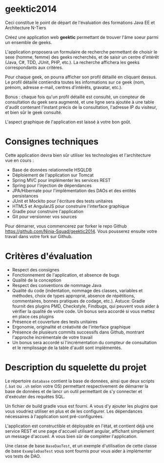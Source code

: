 geektic2014
===========

Ceci constitue le point de départ de l'évaluation des formations Java EE et Architecture N-Tiers

Créez une application web **geektic** permettant de trouver l'âme soeur parmi un ensemble de geeks.

L'application proposera un formulaire de recherche permettant de choisir le sexe (homme, femme) des geeks recherchés,
et de saisir un centre d'intérêt (Java, C#, TDD, JUnit, PHP, etc.). La recherche affichera les geeks correspondants
aux critères.

Pour chaque geek, on pourra afficher son profil détaillé en cliquant dessus. Le profil détaillé contiendra toutes les
informations sur ce geek (nom, prénom, adresse e-mail, centres d'intérêts, gravatar, etc.).

Bonus : chaque fois qu'un profil détaillé est consulté, un compteur de consultation du geek sera augmenté, et une
ligne sera ajoutée à une table d'audit contenant l'instant précis de la consultation, l'adresse IP du visiteur, et bien
sûr le geek consulté.

L'aspect graphique de l'application est laissé à votre bon goût.

# Consignes techniques

Cette application devra bien sûr utiliser les technologies et l'architecture vue en cours :

 - Base de données relationnelle HSQLDB
 - Déploiement de l'application sur Tomcat
 - Spring MVC pour implémenter les services REST
 - Spring pour l'injection de dépendances
 - JPA/Hibernate pour l'implémentation des DAOs et des entités persistances
 - JUnit et Mockito pour l'écriture des tests unitaires
 - HTML5 et AngularJS pour construire l'interface graphique
 - Gradle pour construire l'application
 - Git pour versionner vos sources

Pour démarrer, vous commencerez par forker le repo Github https://github.com/Ninja-Squad/geektic2014. Vous pousserez
ensuite votre travail dans votre fork sur Github.

# Critères d'évaluation

 - Respect des consignes
 - Fonctionnement de l'application, et absence de bugs
 - Qualité de la conception
 - Respect des conventions de nommage Java
 - Qualité du code (indentation, nommage des classes, variables et méthodes, choix de types approprié, absence de
   répétitions, commentaires, bonnes pratiques de codage, etc.). Astuce: Gradle fournit des plugins PMD, Checkstyle,
   Findbugs, qui peuvent vous aider à vérifier la qualité de votre code. Un bonus sera accordé si vous mettez en place
   ces plugins
 - Présence et couverture des tests unitaires
 - Ergonomie, originalité et créativité de l'interface graphique
 - Présence de plusieurs commits successifs dans Github, montrant l'approche incrémentale de votre travail
 - Un bonus sera accordé si l'incrémentation du compteur de consultation et le remplissage de la table d'audit sont implémentés.

# Description du squelette du projet

Le répertoire `database` contient la base de données, ainsi que deux scripts (`.bat` ou `.sh` selon votre OS) permettant
respectivement de démarrer la base de données et de lancr un outil permettant de s'y connecter et d'exécuter des requêtes SQL.

Un fichier de build gradle vous est fourni. A vous d'y ajouter les plugins que vous voudriez utiliser en plus et de les
configurer. Les dépendances nécessaires à l'application sont pré-configurées.

L'application est constructible et déployable en l'état, et contient déjà une service REST et une page d'accueil
utilisant angular, affichant simplement un message d'accueil. A vous bien sûr de compléter l'application.

Une classe de base `BaseDaoTest`, et un exemple d'utilisation de cette classe de base `ExampleDaoTest` vous sont fournis
pour vous aider à implémenter vos tests de DAO.